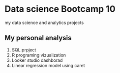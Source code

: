 # Data science Bootcamp 10
my data science and analytics projects

## My personal analysis
1. SQL prpject
2. R programing vizualization
3. Looker studio dashborad
4. Linear regression model using caret
